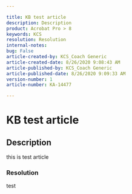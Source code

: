```yaml
---

title: KB test article  
description: Description  
product: Acrobat Pro > 8  
keywords: KCS  
resolution: Resolution  
internal-notes:   
bug: False  
article-created-by: KCS_Coach Generic  
article-created-date: 8/26/2020 9:08:43 AM  
article-published-by: KCS_Coach Generic  
article-published-date: 8/26/2020 9:09:33 AM  
version-number: 1  
article-number: KA-14477

---
```


# KB test article

## Description

this is test article

### Resolution

test

